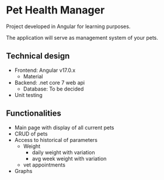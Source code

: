 # Pet Health Manager

Project developed in Angular for learning purposes. 

The application will serve as management system of your pets.

## Technical design
- Frontend: Angular v17.0.x
    - Material
- Backend: .net core 7 web api
    - Database: To be decided
- Unit testing

## Functionalities
- Main page with display of all current pets
- CRUD of pets
- Access to historical of parameters
    - Weight
        - daily weight with variation
        - avg week weight with variation
    - vet appointments
- Graphs
